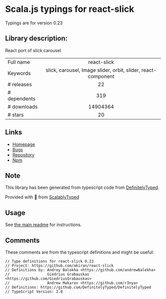 
# Scala.js typings for react-slick

Typings are for version 0.23

## Library description:
React port of slick carousel

|                    |                 |
| ------------------ | :-------------: |
| Full name          | react-slick |
| Keywords           | slick, carousel, Image slider, orbit, slider, react-component |
| # releases         | 22 |
| # dependents       | 319 |
| # downloads        | 14904364 |
| # stars            | 20 |

## Links
- [Homepage](https://github.com/akiran/react-slick)
- [Bugs](https://github.com/akiran/react-slick/issues)
- [Repository](https://github.com/akiran/react-slick)
- [Npm](https://www.npmjs.com/package/react-slick)
    


## Note
This library has been generated from typescript code from [DefinitelyTyped](https://definitelytyped.org).

Provided with :purple_heart: from [ScalablyTyped](https://github.com/oyvindberg/ScalablyTyped)

## Usage
See [the main readme](../../readme.md) for instructions.

## Comments

These comments are from the typescript definitions and might be useful:
```
// Type definitions for react-slick 0.23
// Project: https://github.com/akiran/react-slick
// Definitions by: Andrey Balokha <https://github.com/andrewBalekha>
//                 Giedrius Grabauskas <https://github.com/GiedriusGrabauskas>
//                 Andrew Makarov <https://github.com/r3nya>
// Definitions: https://github.com/DefinitelyTyped/DefinitelyTyped
// TypeScript Version: 2.8

```

